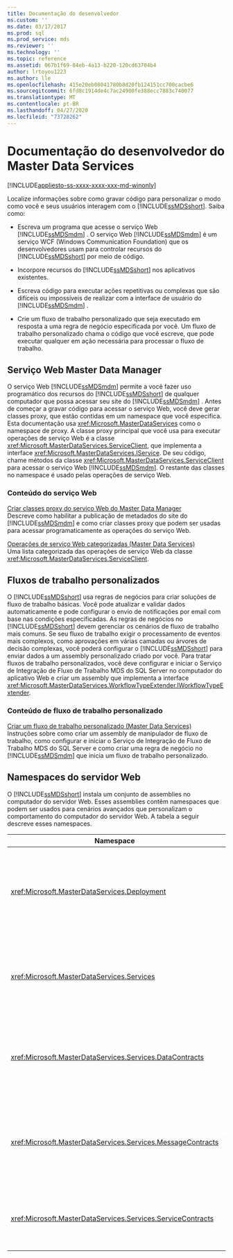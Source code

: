 ```yaml
---
title: Documentação do desenvolvedor
ms.custom: ''
ms.date: 03/17/2017
ms.prod: sql
ms.prod_service: mds
ms.reviewer: ''
ms.technology: ''
ms.topic: reference
ms.assetid: 067b1f69-84eb-4a13-b220-120cd63704b4
author: lrtoyou1223
ms.author: lle
ms.openlocfilehash: 415e20eb08041780b8d20fb124151cc700cacbe6
ms.sourcegitcommit: 6fd8c1914de4c7ac24900fe388ecc7883c740077
ms.translationtype: MT
ms.contentlocale: pt-BR
ms.lasthandoff: 04/27/2020
ms.locfileid: "73728262"
---
```

# <a name="master-data-services-developer-documentation"></a>Documentação do desenvolvedor do Master Data Services

[!INCLUDE[appliesto-ss-xxxx-xxxx-xxx-md-winonly](../../includes/appliesto-ss-xxxx-xxxx-xxx-md-winonly.md)]

  Localize informações sobre como gravar código para personalizar o modo como você e seus usuários interagem com o [!INCLUDE[ssMDSshort](../../includes/ssmdsshort-md.md)]. Saiba como:  
  
-   Escreva um programa que acesse o serviço Web [!INCLUDE[ssMDSmdm](../../includes/ssmdsmdm-md.md)] . O serviço Web [!INCLUDE[ssMDSmdm](../../includes/ssmdsmdm-md.md)] é um serviço WCF (Windows Communication Foundation) que os desenvolvedores usam para controlar recursos do [!INCLUDE[ssMDSshort](../../includes/ssmdsshort-md.md)] por meio de código.  
  
-   Incorpore recursos do [!INCLUDE[ssMDSshort](../../includes/ssmdsshort-md.md)] nos aplicativos existentes.  
  
-   Escreva código para executar ações repetitivas ou complexas que são difíceis ou impossíveis de realizar com a interface de usuário do [!INCLUDE[ssMDSmdm](../../includes/ssmdsmdm-md.md)] .  
  
-   Crie um fluxo de trabalho personalizado que seja executado em resposta a uma regra de negócio especificada por você. Um fluxo de trabalho personalizado chama o código que você escreve, que pode executar qualquer em ação necessária para processar o fluxo de trabalho.  
  
## <a name="master-data-manager-web-service"></a>Serviço Web Master Data Manager  
 O serviço Web [!INCLUDE[ssMDSmdm](../../includes/ssmdsmdm-md.md)] permite a você fazer uso programático dos recursos do [!INCLUDE[ssMDSshort](../../includes/ssmdsshort-md.md)] de qualquer computador que possa acessar seu site do [!INCLUDE[ssMDSmdm](../../includes/ssmdsmdm-md.md)] . Antes de começar a gravar código para acessar o serviço Web, você deve gerar classes proxy, que estão contidas em um namespace que você especifica. Esta documentação usa <xref:Microsoft.MasterDataServices> como o namespace de proxy. A classe proxy principal que você usa para executar operações de serviço Web é a classe <xref:Microsoft.MasterDataServices.ServiceClient>, que implementa a interface <xref:Microsoft.MasterDataServices.IService>. De seu código, chame métodos da classe <xref:Microsoft.MasterDataServices.ServiceClient> para acessar o serviço Web [!INCLUDE[ssMDSmdm](../../includes/ssmdsmdm-md.md)]. O restante das classes no namespace é usado pelas operações de serviço Web.  
  
### <a name="web-service-content"></a>Conteúdo do serviço Web  
 [Criar classes proxy do serviço Web do Master Data Manager](../../master-data-services/develop/create-master-data-manager-web-service-proxy-classes.md)  
 Descreve como habilitar a publicação de metadados do site do [!INCLUDE[ssMDSmdm](../../includes/ssmdsmdm-md.md)] e como criar classes proxy que podem ser usadas para acessar programaticamente as operações do serviço Web.  
  
 [Operações de serviço Web categorizadas &#40;Master Data Services&#41;](../../master-data-services/develop/categorized-web-service-operations-master-data-services.md)  
 Uma lista categorizada das operações de serviço Web da classe <xref:Microsoft.MasterDataServices.ServiceClient>.  
  
## <a name="custom-workflows"></a>Fluxos de trabalho personalizados  
 O [!INCLUDE[ssMDSshort](../../includes/ssmdsshort-md.md)] usa regras de negócios para criar soluções de fluxo de trabalho básicas. Você pode atualizar e validar dados automaticamente e pode configurar o envio de notificações por email com base nas condições especificadas. As regras de negócios no [!INCLUDE[ssMDSshort](../../includes/ssmdsshort-md.md)] devem gerenciar os cenários de fluxo de trabalho mais comuns. Se seu fluxo de trabalho exigir o processamento de eventos mais complexos, como aprovações em várias camadas ou árvores de decisão complexas, você poderá configurar o [!INCLUDE[ssMDSshort](../../includes/ssmdsshort-md.md)] para enviar dados a um assembly personalizado criado por você. Para tratar fluxos de trabalho personalizados, você deve configurar e iniciar o Serviço de Integração de Fluxo de Trabalho MDS do SQL Server no computador do aplicativo Web e criar um assembly que implementa a interface <xref:Microsoft.MasterDataServices.WorkflowTypeExtender.IWorkflowTypeExtender>.  
  
### <a name="custom-workflow-content"></a>Conteúdo de fluxo de trabalho personalizado  
 [Criar um fluxo de trabalho personalizado &#40;Master Data Services&#41;](../../master-data-services/develop/create-a-custom-workflow-master-data-services.md)  
 Instruções sobre como criar um assembly de manipulador de fluxo de trabalho, como configurar e iniciar o Serviço de Integração de Fluxo de Trabalho MDS do SQL Server e como criar uma regra de negócio no [!INCLUDE[ssMDSmdm](../../includes/ssmdsmdm-md.md)] que inicia um fluxo de trabalho personalizado.  
  
## <a name="web-server-namespaces"></a>Namespaces do servidor Web  
 O [!INCLUDE[ssMDSshort](../../includes/ssmdsshort-md.md)] instala um conjunto de assemblies no computador do servidor Web. Esses assemblies contêm namespaces que podem ser usados para cenários avançados que personalizam o comportamento do computador do servidor Web. A tabela a seguir descreve esses namespaces.  
  
|Namespace|Descrição|  
|---------------|-----------------|  
|<xref:Microsoft.MasterDataServices.Deployment>|Contém classes que podem ser usadas para criar um pacote de implantação de um modelo e para implantar um pacote em um banco de dados do [!INCLUDE[ssMDSshort](../../includes/ssmdsshort-md.md)] .|  
|<xref:Microsoft.MasterDataServices.Services>|Contém uma classe que recebe e processa operações de serviço Web feitas no computador do servidor Web por meio do aplicativo Web [!INCLUDE[ssMDSmdm](../../includes/ssmdsmdm-md.md)] .|  
|<xref:Microsoft.MasterDataServices.Services.DataContracts>|Contém classes que definem como os dados são transmitidos do computador cliente por meio do aplicativo Web [!INCLUDE[ssMDSmdm](../../includes/ssmdsmdm-md.md)] para o computador do servidor Web.|  
|<xref:Microsoft.MasterDataServices.Services.MessageContracts>|Contém classes que definem como as solicitações e as respostas são transmitidas do computador cliente por meio do aplicativo Web [!INCLUDE[ssMDSmdm](../../includes/ssmdsmdm-md.md)] para o computador do servidor Web.|  
|<xref:Microsoft.MasterDataServices.Services.ServiceContracts>|Contém a interface que define as operações que podem ser chamadas por meio do serviço Web [!INCLUDE[ssMDSmdm](../../includes/ssmdsmdm-md.md)] .|  
  
  
